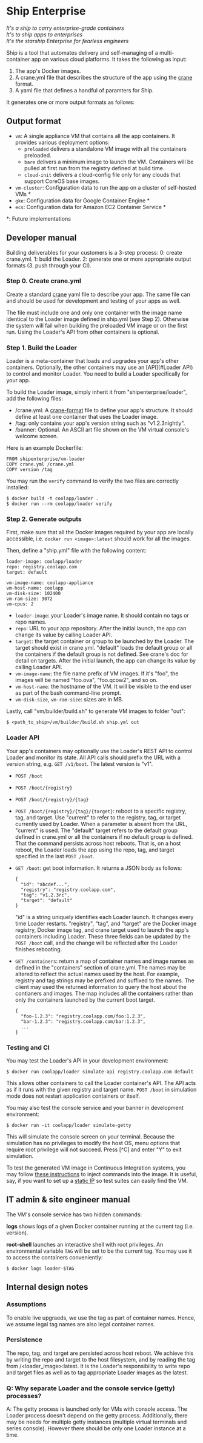 # Ship Enterprise

_It's a ship to carry enterprise-grade containers_<br />
_It's to ship apps to enterprises_<br />
_It's the starship Enterprise for fearless engineers_

Ship is a tool that automates delivery and self-managing of a multi-container
app on various cloud platforms. It takes the following as input:

1. The app's Docker images.
2. A crane.yml file that describes the structure of the app using the
[crane](https://github.com/michaelsauter/crane) format.
3. A yaml file that defines a handful of paramters for Ship.

It generates one or more output formats as follows:

## Output format

- `vm`: A single appliance VM that contains all the app containers. It provides various
deployment options:
    - `preloaded` delivers a standalone VM image with all the containers preloaded.
    - `bare` delivers a minimum image to launch the VM. Containers will be pulled at
    first run from the registry defined at build time.
    - `cloud-init` delivers a cloud-config file only for any clouds that support
    CoreOS base images.
- `vm-cluster`: Configuration data to run the app on a cluster of self-hosted VMs *
- `gke`: Configuration data for Google Container Engine *
- `ecs`: Configuration data for Amazon EC2 Container Service *

\*: Future implementations

## Developer manual

Building deliverables for your customers is a 3-step process: 0: create crane.yml.
1: build the Loader. 2: generate one or more appropriate output formats (3. push through your CI).

### Step 0. Create crane.yml

Create a standard [crane](https://github.com/michaelsauter/crane) yaml file to describe your
app. The same file can and should be used for development and testing of your apps as well.

The file must include one and only one container with the image name identical to the Loader image
defined in ship.yml (see Step 2). Otherwise the system will fail when building the preloaded VM image or
on the first run. Using the Loader's API from other containers is optional.

### Step 1. Build the Loader

Loader is a meta-container that loads and upgrades your app's other containers.
Optionally, the other containers may use an [API](#Loader API) to control and monitor Loader.
You need to build a Loader specifically for your app.

To build the Loader image, simply inherit it from "shipenterprise/loader", add the following files:

- /crane.yml: A [crane-format](https://github.com/michaelsauter/crane) file to define your app's structure. 
It should define at least one container that uses the Loader image.
- /tag: only contains your app's version string such as "v1.2.3nightly".
- /banner: Optional. An ASCII art file shown on the VM virtual console's welcome screen.

Here is an example Dockerfile:

    FROM shipenterprise/vm-loader
    COPY crane.yml /crane.yml
    COPY version /tag

You may run the `verify` command to verify the two files are correctly installed:

    $ docker build -t coolapp/loader .
    $ docker run --rm coolapp/loader verify

### Step 2. Generate outputs

First, make sure that all the Docker images required by your app are locally accessible,
i.e. `docker run <image>:latest` should work for all the images.

Then, define a "ship.yml" file with the following content:

    loader-image: coolapp/loader
    repo: registry.coolapp.com
    target: default
    
    vm-image-name: coolapp-appliance
    vm-host-name: coolapp
    vm-disk-size: 102400
    vm-ram-size: 3072
    vm-cpus: 2

- `loader-image`: your Loader's image name. It should contain no tags or repo names.
- `repo`: URL to your app repository.  After the initial launch, the app can change its value by calling Loader API.
- `target`: the target container or group to be launched by the Loader. The target should exist in crane.yml.
"default" loads the default group or all the containers if the default group is not defined. See crane's doc for
detail on targets. After the initial launch, the app can change its value by calling Loader API.
- `vm-image-name`: the file name prefix of VM images. If it's "foo", the images
will be named "foo.ova", "foo.qcow2", and so on.
- `vm-host-name`: the hostname of the VM. It will be visible to the end user as part of
the bash command-line prompt.
- `vm-disk-size`, `vm-ram-size`: sizes are in MB.

Lastly, call "vm/builder/build.sh" to generate VM images to folder "out":

    $ <path_to_ship>/vm/builder/build.sh ship.yml out


### Loader API

Your app's containers may optionally use the Loader's REST API to control Loader and
monitor its state. All API calls should prefix the URL with a version string, e.g.
`GET /v1/boot`. The latest version is "v1".
  
- `POST /boot`
- `POST /boot/{registry}`
- `POST /boot/{registry}/{tag}`
- `POST /boot/{registry}/{tag}/{target}`: reboot to a specific registry, tag, and target.
Use "current" to refer to the registry, tag, or target currently used by Loader. When a parameter
is absent from the URL, "current" is used.
The "default" target refers to the default group defined in crane.yml or all the containers if no default group is defined.
That the command persists across host reboots. That is, on a host reboot, the Loader loads the app using the repo, tag, and target
specified in the last `POST /boot`.

- `GET /boot`: get boot information. It returns a JSON body as follows:

      {
        "id": "abcdef...",
        "registry": "registry.coolapp.com",
        "tag": "v1.2.3rc",
        "target": "default"
      }
        
    "id" is a string uniquely identifies each Loader launch. It changes every time Loader
    restarts. "registry", "tag", and "target" are the Docker image registry, Docker image tag,
    and crane target used to launch the app's containers including Loader. These three fields
    can be updated by the `POST /boot` call, and the change will be reflected after the Loader
    finishes rebooting.

- `GET /containers`: return a map of container names and image names as defined in the "containers"
section of crane.yml. The names may be altered to reflect the actual names used by the host.
For example, registry and tag strings may be prefixed and suffixed to the names. The client may
used the returned information to query the host about the contianers and images. The map includes
all the containers rather than only the containers launched by the current boot target.

      {
        "foo-1.2.3": "registry.coolapp.com/foo:1.2.3",
        "bar-1.2.3": "registry.coolapp.com/bar:1.2.3",
        ...
      }



### Testing and CI

You may test the Loader's API in your development environment:

    $ docker run coolapp/loader simulate-api registry.coolapp.com default

This allows other containers to call the Loader container's API. The API acts as if it runs with the given registry and target name. `POST /boot` in simulation mode does not restart application containers or itself.

You may also test the console service and your banner in development environment:

    $ docker run -it coolapp/loader simulate-getty

This will simulate the console screen on your terminal. Because the simulation has no
privileges to modify the host OS, menu options that require root
privilege will not succeed. Press [^C] and enter "Y" to exit simulation.

To test the generated VM image in Continuous Integration systems, you may follow
[these instructions](https://github.com/coreos/coreos-cloudinit/blob/master/Documentation/config-drive.md)
to inject commands into the image. It is useful, say, if you want to set up a
[static IP](https://coreos.com/docs/cluster-management/setup/network-config-with-networkd/)
so test suites can easily find the VM.

## IT admin & site engineer manual

The VM's console service has two hidden commands:

**logs** shows logs of a given Docker container running at the current tag (i.e. version).

**root-shell** launches an interactive shell with root privileges. An environmental variable
`TAG` will be set to be the current tag. You may use it to access the containers conveniently:

    $ docker logs loader-$TAG

## Internal design notes

### Assumptions

To enable live upgraeds, we use the tag as part of container names. Hence, we assume legal tag names are also legal
container names.

### Persistence

The repo, tag, and target are persisted across host reboot. We achieve this by writing the repo and target to the host filesystem,
and by reading the tag from <repo>/<loader_image>:latest. It is the Loader's responsibility to write repo and target files as well
as to tag appropriate Loader images as the latest.

### Q: Why separate Loader and the console service (getty) processes?

A: The getty process is launched only for VMs with console access. The Loader process doesn't depend on the
getty process. Additionally, there may be needs for multiple getty instances (multiple virtual terminals
and series console). However there should be only one Loader instance at a time.
